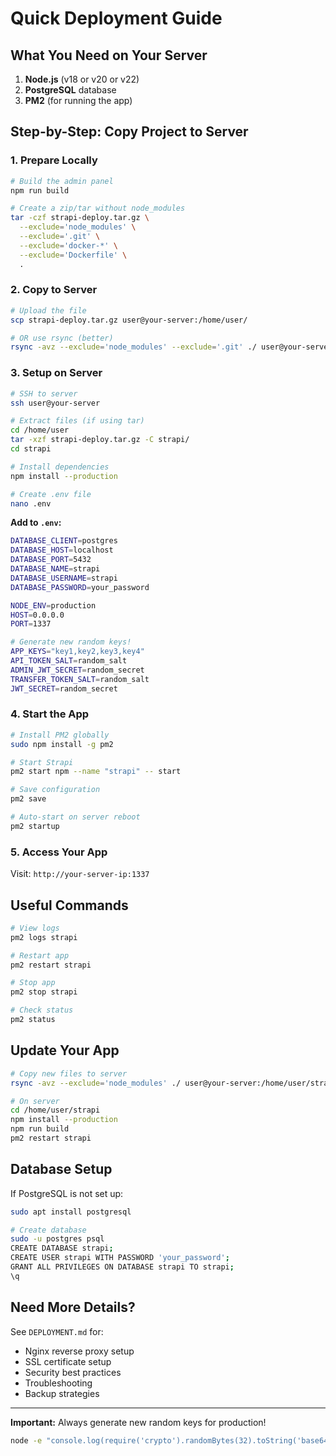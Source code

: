 # Quick Deployment Guide

## What You Need on Your Server

1. **Node.js** (v18 or v20 or v22)
2. **PostgreSQL** database
3. **PM2** (for running the app)

## Step-by-Step: Copy Project to Server

### 1. Prepare Locally

```bash
# Build the admin panel
npm run build

# Create a zip/tar without node_modules
tar -czf strapi-deploy.tar.gz \
  --exclude='node_modules' \
  --exclude='.git' \
  --exclude='docker-*' \
  --exclude='Dockerfile' \
  .
```

### 2. Copy to Server

```bash
# Upload the file
scp strapi-deploy.tar.gz user@your-server:/home/user/

# OR use rsync (better)
rsync -avz --exclude='node_modules' --exclude='.git' ./ user@your-server:/home/user/strapi/
```

### 3. Setup on Server

```bash
# SSH to server
ssh user@your-server

# Extract files (if using tar)
cd /home/user
tar -xzf strapi-deploy.tar.gz -C strapi/
cd strapi

# Install dependencies
npm install --production

# Create .env file
nano .env
```

**Add to `.env`:**
```bash
DATABASE_CLIENT=postgres
DATABASE_HOST=localhost
DATABASE_PORT=5432
DATABASE_NAME=strapi
DATABASE_USERNAME=strapi
DATABASE_PASSWORD=your_password

NODE_ENV=production
HOST=0.0.0.0
PORT=1337

# Generate new random keys!
APP_KEYS="key1,key2,key3,key4"
API_TOKEN_SALT=random_salt
ADMIN_JWT_SECRET=random_secret
TRANSFER_TOKEN_SALT=random_salt
JWT_SECRET=random_secret
```

### 4. Start the App

```bash
# Install PM2 globally
sudo npm install -g pm2

# Start Strapi
pm2 start npm --name "strapi" -- start

# Save configuration
pm2 save

# Auto-start on server reboot
pm2 startup
```

### 5. Access Your App

Visit: `http://your-server-ip:1337`

## Useful Commands

```bash
# View logs
pm2 logs strapi

# Restart app
pm2 restart strapi

# Stop app
pm2 stop strapi

# Check status
pm2 status
```

## Update Your App

```bash
# Copy new files to server
rsync -avz --exclude='node_modules' ./ user@your-server:/home/user/strapi/

# On server
cd /home/user/strapi
npm install --production
npm run build
pm2 restart strapi
```

## Database Setup

If PostgreSQL is not set up:

```bash
sudo apt install postgresql

# Create database
sudo -u postgres psql
CREATE DATABASE strapi;
CREATE USER strapi WITH PASSWORD 'your_password';
GRANT ALL PRIVILEGES ON DATABASE strapi TO strapi;
\q
```

## Need More Details?

See `DEPLOYMENT.md` for:
- Nginx reverse proxy setup
- SSL certificate setup
- Security best practices
- Troubleshooting
- Backup strategies

---

**Important:** Always generate new random keys for production!
```bash
node -e "console.log(require('crypto').randomBytes(32).toString('base64'))"
```
